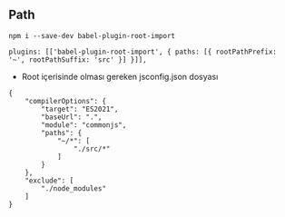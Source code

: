 ## Path

```
npm i --save-dev babel-plugin-root-import
```

```
plugins: [['babel-plugin-root-import', { paths: [{ rootPathPrefix: '~', rootPathSuffix: 'src' }] }]],
```

- Root içerisinde olması gereken jsconfig.json dosyası

```
{
	"compilerOptions": {
		"target": "ES2021",
		"baseUrl": ".",
		"module": "commonjs",
		"paths": {
			"~/*": [
				"./src/*"
			]
		}
	},
	"exclude": [
		"./node_modules"
	]
}
```